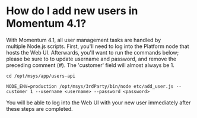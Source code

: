 # How do I add new users in Momentum 4.1?

With Momentum 4.1, all user management tasks are handled by multiple Node.js scripts. First, you'll need to log into the Platform node that hosts the Web UI. Afterwards, you'll want to run the commands below; please be sure to to update username and password, and remove the preceding comment (#). The 'customer' field will almost always be 1.

```
cd /opt/msys/app/users-api
```

```
NODE_ENV=production /opt/msys/3rdParty/bin/node etc/add_user.js --customer 1 --username <username> --password <password>
```

You will be able to log into the Web UI with your new user immediately after these steps are completed.